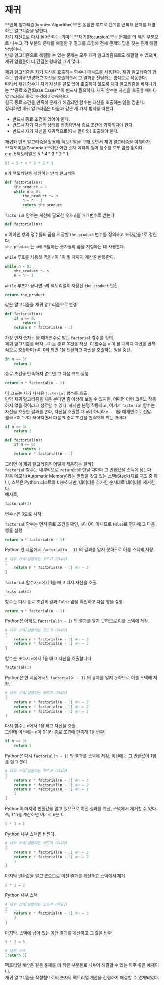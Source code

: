 # 재귀

**반복 알고리즘(lerative Algorithm)**은 동일한 루프로 단계를 반복해 문제를 해결하는 알고리즘을 말한다.  
자기 자신으로 다시 돌아간다는 의미의 **재귀(Recursion)**는 문제를 더 작은 부분으로 나누고, 각 부분의 문제를 해결한 후 결과를 조합해 전체 문제의 답을 찾는 문제 해결 방법이다.  
반복 알고리즘으로 해결할 수 있는 문제는 모두 재귀 알고리즘으로도 해결할 수 있으며, 재귀 알괼즘이 더 간결한 형태일 때가 많다.

재귀 알고리즘은 자기 자신을 호출하는 함수나 메서드를 사용한다. 재귀 알고리즘의 함수는 입력을 변경하고 자신을 호출하면서 그 결과를 전달하는 방식으로 작동한다.  
따라서 재귀 함수가 자기 자신을 끝도 없이 호출하지 않도록 재귀 알고리즘을 빠져나가는 **종료 조건(Base Case)**이 반드시 필요하다. 재귀 함수는 자신을 호출할 때마다 알고리즘의 종료 조건에 가까워진다.  
결국 종료 조건을 만족해 문제가 해결되면 함수는 자신을 호출하는 일을 멈춘다.   
정리하면 재귀 알고리즘은 다음과 같은 세 가지 법칙을 따른다.

- 반드시 종료 조건이 있어야 한다.
- 반드시 자기 자신의 상태를 변경하면서 종료 조건에 가까워져야 한다.
- 반드시 자기 자신을 재귀적으로(다시 돌아와) 호출해야 한다.

재귀와 반복 알고리즘을 활용해 팩토리얼을 구해 보면서 재귀 알고리즘을 이해하자.  
**팩토리얼(Pactorial)**이란 어떤 숫자 이하의 양의 정수를 모두 곱한 값이다.  
e.g. 5팩토리얼은 5 * 4 * 3 * 2 * 1.

```python
5! = 5 * 4 * 3 * 2 * 1
```

`n`의 팩토리얼을 계산하는 반복 알고리즘

```python
def factorial(n):
    the_product = 1
    while n > 0:
        the_product *= n
        n = n - 1
        return the_product
```

`factorial` 함수는 게산에 필요한 숫자 `n`을 매개변수로 받는다

```python
def factorial(n):
```

`n` 이하인 양의 정수들의 곱을 저장할 `the_product` 변수를 정의하고 초깃값을 1로 정한다.  
`the_product` 는 `n`에 도달하는 숫자들의 곱을 저장하는 데 사용한다.

`while` 루프를 사용해 역을 `n`이 1이 될 때까지 계산을 반복한다.

```python
while n > 0:
    the_product *= n
    n = n - 1
```

`while` 루프가 끝나면 `n`의 팩토리얼이 저장된 `the_product` 반환.

```python
return the_product
```

같은 알고리즘을 재귀 알고리즘으로 변경

```python
def factorial(n):
    if n == 0:
        return 1
    return n * factorial(n - 1)
```

가장 먼저 숫자 `n` 을 매개변수로 받는 `factorial` 함수를 정의.  
재귀 알고리즘을 빠져 나가는 종료 조건을 작성. 이 함수는 `n` 이 될 때까지 자신을 반복적으로 호출하며 n이 0이 되면 1을 반환하고 자신을 호출하는 일을 중단.

```python
in n == 0:
    return 1
```

종료 조건을 만족하지 않으면 그 다음 코드 실행

```python
return n * factorial(n - 1)
```

이 코드는 자기 자시은 `factorial` 함수를 호출.  
만약 재귀 알고리즘을 처음 본다면 좀 이상해 보일 수 있지만, 어쩌면 이런 코든느 작동하지 않을 것이라고 생각할 수 있다. 하지만 분명 작동하고, 여기서 `factorial` 함수는 자신을 호출한 결과를 반화, 자신을 호출할 때 `n`이 아니라 `n - 1`을 매개변수로 전달.  
결국 `n`이 1보다 작아지면서 다음의 종료 조건을 만족하게 되는 것이다.

```python
if n == 0:
    return 1
```

```python
def factorial(n):
    if n == 0:
        return 1
    return n * factorial(n - 1)
```

그러면 이 재귀 알고리즘은 어떻게 작동하는 걸까?  
`factorial` 함수는 내부적으로 `return`문을 만날 때마다 그 반환값을 스택에 담는다.  
자동 메모리(Automatic Memory)라는 별명을 갖고 있는 스택(Stack)자료 구조 중 하나, 스택은 Python 리스트와 비슷하지만, 데이터를 추가한 순서대로 데이터를 제거한다.  
예시로,

```python
factorial(3)
```

변수 `n`은 3으로 시작.

`factorial` 함수는 먼저 종료 조건을 확인, `n`이 0이 아니므로 `False`로 평가해 그 다음 행을 실행

```python
return n * factorial(n - 1)
```

Python 현 시점에서 `factorial(n - 1)` 의 결과를 알지 못하므로 이를 스택에 저장.

```python
# 내부 스택(실행하는 코드가 아니다)
[
    return n * factorial(n - 1) #n = 3
]
```

`factorial` 함수가 `n`에서 1을 빼고 다시 자신을 호출.

```python
factorial(2)
```

함수는 다시 종료 조건의 결과 `False` 임을 확인하고 다음 행을 실행.

```python
return n * factorial(n - 1)
```

Python은 아직도 `factorial(n - 1)` 의 결과를 알지 못하므로 이를 스택에 저장.

```python
# 내부 스택(실행하는 코드가 아니다)
[
    return n * factorial(n - 1) #n = 3
    return n * factorial(n - 1) #n = 2
]
```

함수는 또다시 `n`에서 1을 배고 자신을 호출합니다

```python
factorial(1)
```

Python은 현 시점에서도 `factorial(n - 1)` 의 결과를 알지 못하므로 이를 스택에 저장.

```python
# 내부 스택(실행하는 코드가 아니다)
[
    return n * factorial(n - 1) #n = 3
    return n * factorial(n - 1) #n = 2
    return n * factorial(n - 1) #n = 1
]
```

다시 함수는 `n`에서 1을 빼고 자신을 호출.  
그런데 이번에는 `n`이 0이라 종료 조건에 만족해 1을 반환.

```python
if n == 0:
	return 1
```

Python은 다시 `factorial(n - 1)` 의 결과를 스택에 저장, 이번에는 그 반환값이 1임을 알고 있다.

```python
# 내부 스택(실행하는 코드가 아니다)
[
    return n * factorial(n - 1) #n = 3
    return n * factorial(n - 1) #n = 2
    return n * factorial(n - 1) #n = 1
    1
]
```

Python이 마지막 반환값을 알고 있으므로 이전 결과를 계산, 스택에서 제거할 수 있다.  
즉, 1*n을 계산하면 여기서 `n`은 1.

```python
1 * 1 = 1
```

Python 내부 스택은 바뀐다.

```python
# 내부 스택(실행하는 코드가 아니다)
[
    return n * factorial(n - 1) #n = 3
    return n * factorial(n - 1) #n = 2
    1
]
```

마지막 반환값을 알고 있으므로 이전 결과를 계산하고 스택에서 제거

```python
2 * 1 = 2
```

Python 내부 스택

```python
# 내부 스택(실행하는 코드가 아니다)
[
    return n * factorial(n - 1) #n = 3
    2
]
```

마지막. 스택에 남아 있는 이전 결과를 계산하고 그 값을 반환

```python
3 * 2 = 6

# 내부 스택
[return 6]
```

팩토리얼 계산은 같은 문제를 더 작은 부분들로 나누어 해결할 수 있는 아주 좋은 예제이다.  
재귀 알고리즘을 작성함으로써 숫자의 팩토리얼 계산을 간결하게 해결할 수 있게되었다.
